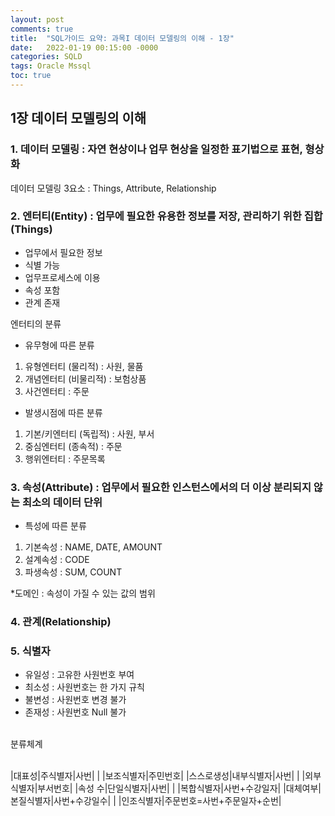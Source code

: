 ```yaml
---
layout: post
comments: true
title:  "SQL가이드 요약: 과목I 데이터 모델링의 이해 - 1장"
date:   2022-01-19 00:15:00 -0000
categories: SQLD
tags: Oracle Mssql 
toc: true
---
```

## 1장 데이터 모델링의 이해

### 1. 데이터 모델링 : 자연 현상이나 업무 현상을 일정한 표기법으로 표현, 형상화
데이터 모델링 3요소 : Things, Attribute, Relationship

### 2. 엔터티(Entity) : 업무에 필요한 유용한 정보를 저장, 관리하기 위한 집합(Things)

- 업무에서 필요한 정보
- 식별 가능
- 업무프로세스에 이용
- 속성 포함
- 관계 존재

엔터티의 분류
- 유무형에 따른 분류
1. 유형엔터티 (물리적) : 사원, 물품
2. 개념엔터티 (비물리적) : 보험상품
3. 사건엔터티  : 주문

- 발생시점에 따른 분류
1. 기본/키엔터티 (독립적) : 사원, 부서
2. 중심엔터티 (종속적) : 주문
3. 행위엔터티 : 주문목록

### 3. 속성(Attribute) : 업무에서 필요한 인스턴스에서의 더 이상 분리되지 않는 최소의 데이터 단위

- 특성에 따른 분류
1. 기본속성 : NAME, DATE, AMOUNT
2. 설계속성 : CODE
3. 파생속성 : SUM, COUNT

*도메인 : 속성이 가질 수 있는 값의 범위

### 4. 관계(Relationship)

### 5. 식별자
- 유일성 : 고유한 사원번호 부여
- 최소성 : 사원번호는 한 가지 규칙
- 불변성 : 사원번호 변경 불가
- 존재성 : 사원번호 Null 불가<br><br>  

분류체계<br><br>

|대표성|주식별자|사번|
|       |보조식별자|주민번호|
|스스로생성|내부식별자|사번|
|       |외부식별자|부서번호|
|속성 수|단일식별자|사번|
|       |복합식별자|사번+수강일자|
|대체여부|본질식별자|사번+수강일수|
|       |인조식별자|주문번호=사번+주문일자+순번|